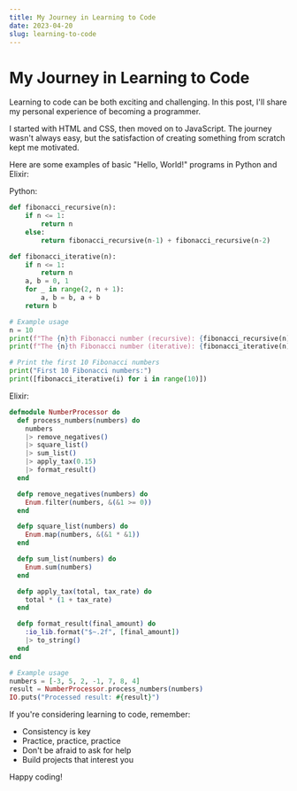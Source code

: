 ```yaml
---
title: My Journey in Learning to Code
date: 2023-04-20
slug: learning-to-code
---
```


# My Journey in Learning to Code

Learning to code can be both exciting and challenging. In this post, I'll share my personal experience of becoming a programmer.

I started with HTML and CSS, then moved on to JavaScript. The journey wasn't always easy, but the satisfaction of creating something from scratch kept me motivated.

Here are some examples of basic "Hello, World!" programs in Python and Elixir:

Python:
```python
def fibonacci_recursive(n):
    if n <= 1:
        return n
    else:
        return fibonacci_recursive(n-1) + fibonacci_recursive(n-2)

def fibonacci_iterative(n):
    if n <= 1:
        return n
    a, b = 0, 1
    for _ in range(2, n + 1):
        a, b = b, a + b
    return b

# Example usage
n = 10
print(f"The {n}th Fibonacci number (recursive): {fibonacci_recursive(n)}")
print(f"The {n}th Fibonacci number (iterative): {fibonacci_iterative(n)}")

# Print the first 10 Fibonacci numbers
print("First 10 Fibonacci numbers:")
print([fibonacci_iterative(i) for i in range(10)])
```
Elixir:
```elixir
defmodule NumberProcessor do
  def process_numbers(numbers) do
    numbers
    |> remove_negatives()
    |> square_list()
    |> sum_list()
    |> apply_tax(0.15)
    |> format_result()
  end

  defp remove_negatives(numbers) do
    Enum.filter(numbers, &(&1 >= 0))
  end

  defp square_list(numbers) do
    Enum.map(numbers, &(&1 * &1))
  end

  defp sum_list(numbers) do
    Enum.sum(numbers)
  end

  defp apply_tax(total, tax_rate) do
    total * (1 + tax_rate)
  end

  defp format_result(final_amount) do
    :io_lib.format("$~.2f", [final_amount])
    |> to_string()
  end
end

# Example usage
numbers = [-3, 5, 2, -1, 7, 8, 4]
result = NumberProcessor.process_numbers(numbers)
IO.puts("Processed result: #{result}")
```






If you're considering learning to code, remember:

- Consistency is key
- Practice, practice, practice
- Don't be afraid to ask for help
- Build projects that interest you

Happy coding!
